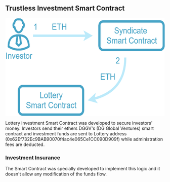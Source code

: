 ## Trustless Investment Smart Contract

<p align="center">
<img src="https://github.com/dggventures/syndicate/blob/master/lottery/images/Lottery.png" 
alt="DG Global Ventures" width="573" height="309" border="0" align="center" margin-left="10%" />
</p>

Lottery investment Smart Contract was developed to secure investors' money. Investors send their ethers DGGV's (DG Global Ventures) smart contract and investment funds are sent to Lottery address (0x62Ef732Ec9BAB90070f4ac4e065Ce1CC090D909f) while administration fees are deducted.

### Investment Insurance

The Smart Contract was specially developed to implement this logic and it doesn't allow any modification of the funds flow. 
